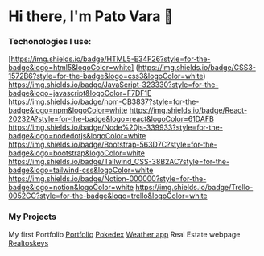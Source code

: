 # Hi there, I'm Pato Vara 👋

### Techonologies I use:
  [https://img.shields.io/badge/HTML5-E34F26?style=for-the-badge&logo=html5&logoColor=white]
  (https://img.shields.io/badge/CSS3-1572B6?style=for-the-badge&logo=css3&logoColor=white)
  https://img.shields.io/badge/JavaScript-323330?style=for-the-badge&logo=javascript&logoColor=F7DF1E
  https://img.shields.io/badge/npm-CB3837?style=for-the-badge&logo=npm&logoColor=white
  https://img.shields.io/badge/React-20232A?style=for-the-badge&logo=react&logoColor=61DAFB
  	https://img.shields.io/badge/Node%20js-339933?style=for-the-badge&logo=nodedotjs&logoColor=white
   	https://img.shields.io/badge/Bootstrap-563D7C?style=for-the-badge&logo=bootstrap&logoColor=white
  https://img.shields.io/badge/Tailwind_CSS-38B2AC?style=for-the-badge&logo=tailwind-css&logoColor=white
  	https://img.shields.io/badge/Notion-000000?style=for-the-badge&logo=notion&logoColor=white
   	https://img.shields.io/badge/Trello-0052CC?style=for-the-badge&logo=trello&logoColor=white
  
 


### My Projects
My first Portfolio [Portfolio](https://github.com/patovara/portafolio_patovara)
[Pokedex](https://github.com/patovara/pokedex)
[Weather app](https://github.com/patovara/aplicacion_clima_js)
Real Estate webpage [Realtoskeys](https://realtorskeys.com)

<!--
**patovara/patovara** is a ✨ _special_ ✨ repository because its `README.md` (this file) appears on your GitHub profile.

Here are some ideas to get you started:

- 🔭 I’m currently working on ...
- 🌱 I’m currently learning ...
- 👯 I’m looking to collaborate on ...
- 🤔 I’m looking for help with ...
- 💬 Ask me about ...
- 📫 How to reach me: ...
- 😄 Pronouns: ...
- ⚡ Fun fact: ...
-->
